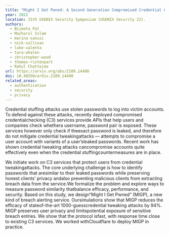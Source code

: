 ```yaml
---
title: "Might I Get Pwned: A Second Generation Compromised Credential Checking Service"
year: 2022
location: 31th USENIX Security Symposium (USENIX Security 22).
authors:
  - Bijeeta Pal
  - Mazharul Islam
  - marina-sanusi
  - nick-sullivan
  - luke-valenta
  - tara-whalen
  - christopher-wood
  - thomas-ristenpart
  - Rahul Chattejee
url: https://arxiv.org/abs/2109.14490
doi: 10.48550/arXiv.2109.14490
related_areas:
  - authentication
  - security
  - privacy
---
```


Credential stuffing attacks use stolen passwords to log into victim accounts. To defend against these attacks, recently deployed compromised credentialchecking (C3) services provide APIs that help users and companies check whethera username, password pair is exposed. These services however only check if theexact password is leaked, and therefore do not mitigate credential tweakingattacks — attempts to compromise a user account with variants of a user’sleaked passwords. Recent work has shown credential tweaking attacks cancompromise accounts quite effectively even when the credential stuffingcountermeasures are in place.

We initiate work on C3 services that protect users from credential tweakingattacks. The core underlying challenge is how to identify passwords that aresimilar to their leaked passwords while preserving honest clients’ privacy andalso preventing malicious clients from extracting breach data from the service.We formalize the problem and explore ways to measure password similarity thatbalance efficacy, performance, and security. Based on this study, we design“Might I Get Pwned” (MIGP), a new kind of breach alerting service. Oursimulations show that MIGP reduces the efficacy of stateof-the-art 1000-guesscredential tweaking attacks by 94%.  MIGP preserves user privacy and limitspotential exposure of sensitive breach entries. We show that the protocol isfast, with response time close to existing C3 services. We worked withCloudflare to deploy MIGP in practice.
